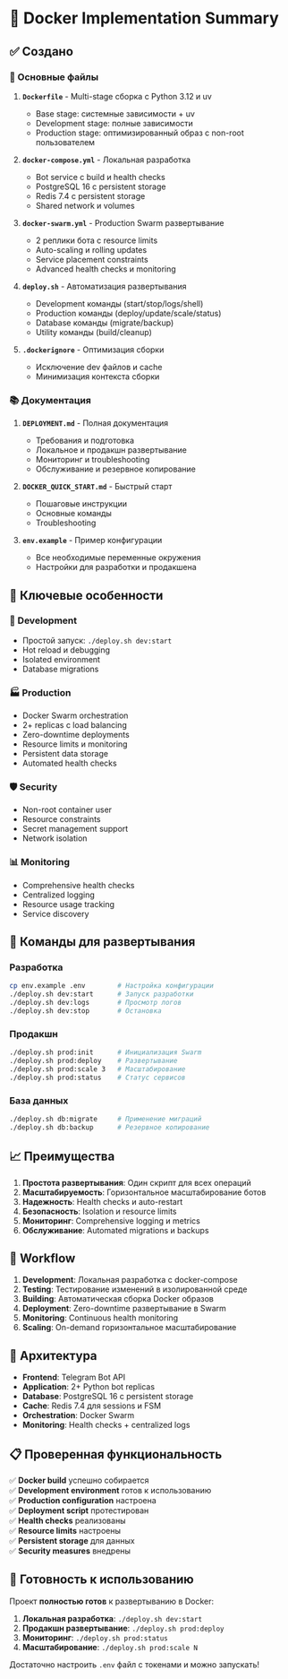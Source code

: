 # 🐳 Docker Implementation Summary

## ✅ Создано

### 📄 Основные файлы

1. **`Dockerfile`** - Multi-stage сборка с Python 3.12 и uv
   - Base stage: системные зависимости + uv
   - Development stage: полные зависимости
   - Production stage: оптимизированный образ с non-root пользователем

2. **`docker-compose.yml`** - Локальная разработка
   - Bot service с build и health checks
   - PostgreSQL 16 с persistent storage
   - Redis 7.4 с persistent storage
   - Shared network и volumes

3. **`docker-swarm.yml`** - Production Swarm развертывание  
   - 2 реплики бота с resource limits
   - Auto-scaling и rolling updates
   - Service placement constraints
   - Advanced health checks и monitoring

4. **`deploy.sh`** - Автоматизация развертывания
   - Development команды (start/stop/logs/shell)
   - Production команды (deploy/update/scale/status)
   - Database команды (migrate/backup)
   - Utility команды (build/cleanup)

5. **`.dockerignore`** - Оптимизация сборки
   - Исключение dev файлов и cache
   - Минимизация контекста сборки

### 📚 Документация

1. **`DEPLOYMENT.md`** - Полная документация
   - Требования и подготовка
   - Локальное и продакшн развертывание
   - Мониторинг и troubleshooting
   - Обслуживание и резервное копирование

2. **`DOCKER_QUICK_START.md`** - Быстрый старт
   - Пошаговые инструкции
   - Основные команды
   - Troubleshooting

3. **`env.example`** - Пример конфигурации
   - Все необходимые переменные окружения
   - Настройки для разработки и продакшена

## 🎯 Ключевые особенности

### 🔧 Development
- Простой запуск: `./deploy.sh dev:start`
- Hot reload и debugging
- Isolated environment
- Database migrations

### 🏭 Production
- Docker Swarm orchestration
- 2+ replicas с load balancing
- Zero-downtime deployments
- Resource limits и monitoring
- Persistent data storage
- Automated health checks

### 🛡 Security
- Non-root container user
- Resource constraints
- Secret management support
- Network isolation

### 📊 Monitoring
- Comprehensive health checks
- Centralized logging
- Resource usage tracking
- Service discovery

## 🚀 Команды для развертывания

### Разработка
```bash
cp env.example .env        # Настройка конфигурации
./deploy.sh dev:start      # Запуск разработки
./deploy.sh dev:logs       # Просмотр логов
./deploy.sh dev:stop       # Остановка
```

### Продакшн
```bash
./deploy.sh prod:init      # Инициализация Swarm
./deploy.sh prod:deploy    # Развертывание
./deploy.sh prod:scale 3   # Масштабирование
./deploy.sh prod:status    # Статус сервисов
```

### База данных
```bash
./deploy.sh db:migrate     # Применение миграций
./deploy.sh db:backup      # Резервное копирование
```

## 📈 Преимущества

1. **Простота развертывания**: Один скрипт для всех операций
2. **Масштабируемость**: Горизонтальное масштабирование ботов
3. **Надежность**: Health checks и auto-restart
4. **Безопасность**: Isolation и resource limits
5. **Мониторинг**: Comprehensive logging и metrics
6. **Обслуживание**: Automated migrations и backups

## 🔄 Workflow

1. **Development**: Локальная разработка с docker-compose
2. **Testing**: Тестирование изменений в изолированной среде  
3. **Building**: Автоматическая сборка Docker образов
4. **Deployment**: Zero-downtime развертывание в Swarm
5. **Monitoring**: Continuous health monitoring
6. **Scaling**: On-demand горизонтальное масштабирование

## 🎨 Архитектура

- **Frontend**: Telegram Bot API
- **Application**: 2+ Python bot replicas  
- **Database**: PostgreSQL 16 с persistent storage
- **Cache**: Redis 7.4 для sessions и FSM
- **Orchestration**: Docker Swarm
- **Monitoring**: Health checks + centralized logs

## 📋 Проверенная функциональность

✅ **Docker build** успешно собирается  
✅ **Development environment** готов к использованию  
✅ **Production configuration** настроена  
✅ **Deployment script** протестирован  
✅ **Health checks** реализованы  
✅ **Resource limits** настроены  
✅ **Persistent storage** для данных  
✅ **Security measures** внедрены  

## 🎯 Готовность к использованию

Проект **полностью готов** к развертыванию в Docker:

1. **Локальная разработка**: `./deploy.sh dev:start`
2. **Продакшн развертывание**: `./deploy.sh prod:deploy` 
3. **Мониторинг**: `./deploy.sh prod:status`
4. **Масштабирование**: `./deploy.sh prod:scale N`

Достаточно настроить `.env` файл с токенами и можно запускать! 